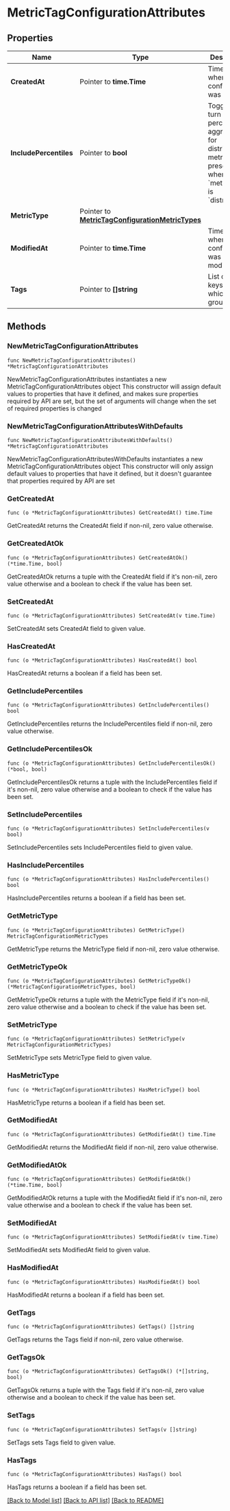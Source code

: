 # MetricTagConfigurationAttributes

## Properties

Name | Type | Description | Notes
---- | ---- | ----------- | ------
**CreatedAt** | Pointer to **time.Time** | Timestamp when the tag configuration was created. | [optional] 
**IncludePercentiles** | Pointer to **bool** | Toggle to turn on/off percentile aggregations for distribution metrics. Only present when the &#x60;metric_type&#x60; is &#x60;distribution&#x60;. | [optional] 
**MetricType** | Pointer to [**MetricTagConfigurationMetricTypes**](MetricTagConfigurationMetricTypes.md) |  | [optional] [default to METRICTAGCONFIGURATIONMETRICTYPES_GAUGE]
**ModifiedAt** | Pointer to **time.Time** | Timestamp when the tag configuration was last modified. | [optional] 
**Tags** | Pointer to **[]string** | List of tag keys on which to group. | [optional] 

## Methods

### NewMetricTagConfigurationAttributes

`func NewMetricTagConfigurationAttributes() *MetricTagConfigurationAttributes`

NewMetricTagConfigurationAttributes instantiates a new MetricTagConfigurationAttributes object
This constructor will assign default values to properties that have it defined,
and makes sure properties required by API are set, but the set of arguments
will change when the set of required properties is changed

### NewMetricTagConfigurationAttributesWithDefaults

`func NewMetricTagConfigurationAttributesWithDefaults() *MetricTagConfigurationAttributes`

NewMetricTagConfigurationAttributesWithDefaults instantiates a new MetricTagConfigurationAttributes object
This constructor will only assign default values to properties that have it defined,
but it doesn't guarantee that properties required by API are set

### GetCreatedAt

`func (o *MetricTagConfigurationAttributes) GetCreatedAt() time.Time`

GetCreatedAt returns the CreatedAt field if non-nil, zero value otherwise.

### GetCreatedAtOk

`func (o *MetricTagConfigurationAttributes) GetCreatedAtOk() (*time.Time, bool)`

GetCreatedAtOk returns a tuple with the CreatedAt field if it's non-nil, zero value otherwise
and a boolean to check if the value has been set.

### SetCreatedAt

`func (o *MetricTagConfigurationAttributes) SetCreatedAt(v time.Time)`

SetCreatedAt sets CreatedAt field to given value.

### HasCreatedAt

`func (o *MetricTagConfigurationAttributes) HasCreatedAt() bool`

HasCreatedAt returns a boolean if a field has been set.

### GetIncludePercentiles

`func (o *MetricTagConfigurationAttributes) GetIncludePercentiles() bool`

GetIncludePercentiles returns the IncludePercentiles field if non-nil, zero value otherwise.

### GetIncludePercentilesOk

`func (o *MetricTagConfigurationAttributes) GetIncludePercentilesOk() (*bool, bool)`

GetIncludePercentilesOk returns a tuple with the IncludePercentiles field if it's non-nil, zero value otherwise
and a boolean to check if the value has been set.

### SetIncludePercentiles

`func (o *MetricTagConfigurationAttributes) SetIncludePercentiles(v bool)`

SetIncludePercentiles sets IncludePercentiles field to given value.

### HasIncludePercentiles

`func (o *MetricTagConfigurationAttributes) HasIncludePercentiles() bool`

HasIncludePercentiles returns a boolean if a field has been set.

### GetMetricType

`func (o *MetricTagConfigurationAttributes) GetMetricType() MetricTagConfigurationMetricTypes`

GetMetricType returns the MetricType field if non-nil, zero value otherwise.

### GetMetricTypeOk

`func (o *MetricTagConfigurationAttributes) GetMetricTypeOk() (*MetricTagConfigurationMetricTypes, bool)`

GetMetricTypeOk returns a tuple with the MetricType field if it's non-nil, zero value otherwise
and a boolean to check if the value has been set.

### SetMetricType

`func (o *MetricTagConfigurationAttributes) SetMetricType(v MetricTagConfigurationMetricTypes)`

SetMetricType sets MetricType field to given value.

### HasMetricType

`func (o *MetricTagConfigurationAttributes) HasMetricType() bool`

HasMetricType returns a boolean if a field has been set.

### GetModifiedAt

`func (o *MetricTagConfigurationAttributes) GetModifiedAt() time.Time`

GetModifiedAt returns the ModifiedAt field if non-nil, zero value otherwise.

### GetModifiedAtOk

`func (o *MetricTagConfigurationAttributes) GetModifiedAtOk() (*time.Time, bool)`

GetModifiedAtOk returns a tuple with the ModifiedAt field if it's non-nil, zero value otherwise
and a boolean to check if the value has been set.

### SetModifiedAt

`func (o *MetricTagConfigurationAttributes) SetModifiedAt(v time.Time)`

SetModifiedAt sets ModifiedAt field to given value.

### HasModifiedAt

`func (o *MetricTagConfigurationAttributes) HasModifiedAt() bool`

HasModifiedAt returns a boolean if a field has been set.

### GetTags

`func (o *MetricTagConfigurationAttributes) GetTags() []string`

GetTags returns the Tags field if non-nil, zero value otherwise.

### GetTagsOk

`func (o *MetricTagConfigurationAttributes) GetTagsOk() (*[]string, bool)`

GetTagsOk returns a tuple with the Tags field if it's non-nil, zero value otherwise
and a boolean to check if the value has been set.

### SetTags

`func (o *MetricTagConfigurationAttributes) SetTags(v []string)`

SetTags sets Tags field to given value.

### HasTags

`func (o *MetricTagConfigurationAttributes) HasTags() bool`

HasTags returns a boolean if a field has been set.


[[Back to Model list]](../README.md#documentation-for-models) [[Back to API list]](../README.md#documentation-for-api-endpoints) [[Back to README]](../README.md)


